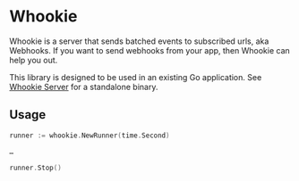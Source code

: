 # Whookie

Whookie is a server that sends batched events to subscribed urls, aka Webhooks. If you want to send webhooks from your app, then Whookie can help you out.

This library is designed to be used in an existing Go application. See [Whookie Server](https://github.com/snikch/whookie-server) for a standalone binary.

## Usage

```go
runner := whookie.NewRunner(time.Second)

…

runner.Stop()
```